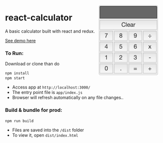 [<img src="/docs/screenshot.png" align="right" alt="React Calculator Demo" width="200px">](https://pheintzelman.github.io/elm-calculator/)
# react-calculator
A basic calculator built with react and redux. 

[See demo here](https://pheintzelman.github.io/elm-calculator/) 

### To Run:
Download or clone than do

```
npm install
npm start
```

* Access app at `http://localhost:3000/`
* The entry point file is `app/index.js`
* Browser will refresh automatically on any file changes..


### Build & bundle for prod:
```
npm run build
```

* Files are saved into the `/dist` folder
* To view it, open `dist/index.html`